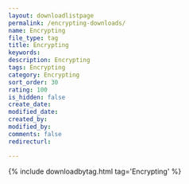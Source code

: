 ```yaml
---
layout: downloadlistpage
permalink: /encrypting-downloads/
name: Encrypting
file_type: tag
title: Encrypting
keywords:
description: Encrypting
tags: Encrypting
category: Encrypting
sort_order: 30
rating: 100
is_hidden: false
create_date:
modified_date:
created_by:
modified_by:
comments: false
redirecturl:

---
```

 {% include downloadbytag.html tag='Encrypting' %}

